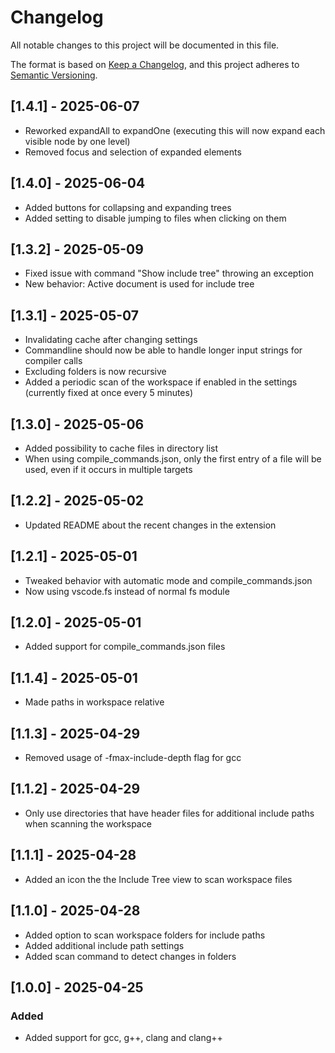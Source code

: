 # Changelog

All notable changes to this project will be documented in this file.

The format is based on [Keep a Changelog](https://keepachangelog.com/en/1.1.0/),
and this project adheres to [Semantic Versioning](https://semver.org/spec/v2.0.0.html).

## [1.4.1] - 2025-06-07

- Reworked expandAll to expandOne (executing this will now expand each visible node by one level)
- Removed focus and selection of expanded elements

## [1.4.0] - 2025-06-04

- Added buttons for collapsing and expanding trees
- Added setting to disable jumping to files when clicking on them

## [1.3.2] - 2025-05-09

- Fixed issue with command "Show include tree" throwing an exception
- New behavior: Active document is used for include tree

## [1.3.1] - 2025-05-07

- Invalidating cache after changing settings
- Commandline should now be able to handle longer input strings for compiler calls
- Excluding folders is now recursive
- Added a periodic scan of the workspace if enabled in the settings (currently fixed at once every 5 minutes)

## [1.3.0] - 2025-05-06

- Added possibility to cache files in directory list
- When using compile_commands.json, only the first entry of a file will be used, even if it occurs in multiple targets

## [1.2.2] - 2025-05-02

- Updated README about the recent changes in the extension

## [1.2.1] - 2025-05-01

- Tweaked behavior with automatic mode and compile_commands.json
- Now using vscode.fs instead of normal fs module

## [1.2.0] - 2025-05-01

- Added support for compile_commands.json files

## [1.1.4] - 2025-05-01

- Made paths in workspace relative

## [1.1.3] - 2025-04-29

- Removed usage of -fmax-include-depth flag for gcc

## [1.1.2] - 2025-04-29

- Only use directories that have header files for additional include paths when scanning the workspace

## [1.1.1] - 2025-04-28

- Added an icon the the Include Tree view to scan workspace files

## [1.1.0] - 2025-04-28

- Added option to scan workspace folders for include paths
- Added additional include path settings
- Added scan command to detect changes in folders

## [1.0.0] - 2025-04-25

### Added

- Added support for gcc, g++, clang and clang++